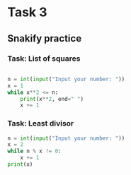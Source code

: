 # Task 3
## Snakify practice

### Task: List of squares

```.py

n = int(input("Input your number: "))
x = 1
while x**2 <= n:
    print(x**2, end=" ")
    x += 1    
```

### Task: Least divisor
```.py
n = int(input("Input your number: "))
x = 2
while n % x != 0:
    x += 1
print(x)
```
